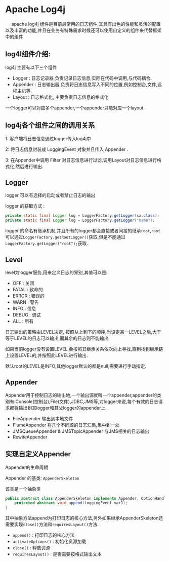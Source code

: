 # Apache Log4j

&nbsp;&nbsp;&nbsp;&nbsp; apache log4j 组件是目前最常用的日志组件,其具有出色的性能和灵活的配置以及丰富的功能,并且在业务有特殊需求时候还可以使用自定义的组件来代替框架中的组件

## log4l组件介绍:

log4j 主要有以下三个组件

* Logger : 日志记录器,负责记录日志信息,实际在代码中调用,与代码耦合.
* Appender : 日志输出器,负责将日志信息写入不同的位置,例如控制台,文件,远程主机等.
* Layout : 日志格式化, 主要负责日志信息的格式化

一个logger可以对应多个appender,一个appender只能对应一个layout

## log4j各个组件之间的调用关系

1: 客户端将日志信息通过logger传入log4j中

2: 将日志信息封装成 LoggingEvent 对象并且传入 Appender .

3: 在Appender中调用 Filter 对日志信息进行过滤,调用Layout对日志信息进行格式化,然后进行输出.

## Logger

logger 可以有选择的启动或者禁止日志的输出 

logger 的获取方式 :

```java
private static final Logger log = LoggerFactory.getLogger(xx.class);
private static final Logger log = LoggerFactory.getLogger("name");
```

logger 的命名有继承机制,并且所有的logger都会直接或者间接的继承`root`,`root`可以通过`LoggerFactory.getRootLogger()`获取,但是不能通过`LoggerFactory.getLogger("root");`获取.

## Level

level为logger服务,用来定义日志的界别,其值可以是:

* OFF   :   关闭
* FATAL :   致命的
* ERROR :   错误的
* WARN  :   警告
* INFO  :   信息
* DEBUG :   调试
* ALL   :   所有

日志输出的策略由LEVEL决定, 按照从上到下的顺序,当设定某一LEVEL之后,大于等于LEVEL的日志可以输出,而其余的日志则不能输出.

如果当前logger没有设置LEVEL,会按照其继承关系依次向上寻找,直到找到继承链上设置LEVEL的,并按照此LEVEL进行输出.

默认root的LEVEL是INFO,其他logger默认的都是null,需要进行手动指定.

## Appender

Appender用于控制日志的输出地,一个输出源就叫一个appender,appender的类别有:Console(控制台),File(文件),JDBC,JMS等,对logger来说,每个有效的日志请求都将输出到其logger和其父logger的appender上.

* FileAppender 输出到本地文件
* FlumeAppender 将几个不同源的日志汇集,集中到一处
* JMSQueueAppender & JMSTopicAppender 与JMS相关的日志输出
* RewiteAppender 

## 实现自定义Appender

Appender的生命周期

Appender 的基类: `AppenderSkeleton`

该类是一个抽象类

```java
public abstract class AppenderSkeleton implements Appender, OptionHandler {
    protected abstract void append(LoggingEvent var1);
}
```

其中抽象方法append为打印日志的核心方法,另外如果继承AppenderSkeleton还需要实现`close()`方法和`requiresLayout()`方法.

* ` append() ` :    打印日志的核心方法
* ` activateOptions() ` : 初始化资源加载 
* ` close() ` : 释放资源
* `requiresLayout()` : 是否需要按格式输出文本
